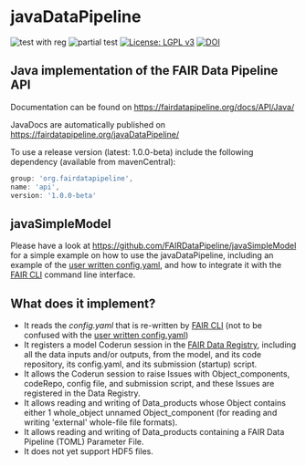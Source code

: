 # javaDataPipeline
![test with reg](https://github.com/FAIRDataPipeline/javaDataPipeline/actions/workflows/build-test-with-registry.yml/badge.svg)
![partial test](https://github.com/FAIRDataPipeline/javaDataPipeline/actions/workflows/build-test.yml/badge.svg)
[![License: LGPL v3](https://img.shields.io/badge/License-LGPL_v3-blue.svg)](https://www.gnu.org/licenses/lgpl-3.0)
[![DOI](https://zenodo.org/badge/DOI/10.5281/zenodo.5547492.svg)](https://doi.org/10.5281/zenodo.5547492)


## Java implementation of the FAIR Data Pipeline API


Documentation can be found on https://fairdatapipeline.org/docs/API/Java/

JavaDocs are automatically published on https://fairdatapipeline.org/javaDataPipeline/

To use a release version (latest: 1.0.0-beta) include the following dependency (available from mavenCentral):

```gradle
group: 'org.fairdatapipeline',
name: 'api',
version: '1.0.0-beta'
```

## javaSimpleModel

Please have a look at https://github.com/FAIRDataPipeline/javaSimpleModel
for a simple example on how to use the javaDataPipeline, including an example of the <a href="https://www.fairdatapipeline.org/docs/interface/config/">user written config.yaml</a>, 
and how to integrate it with the <a href="https://www.fairdatapipeline.org/docs/interface/fdp/">FAIR CLI</a> command line interface.

## What does it implement?

* It reads the *config.yaml* that is re-written by <a href="https://www.fairdatapipeline.org/docs/interface/fdp/">FAIR CLI</a> (not to be confused with the <a href="https://www.fairdatapipeline.org/docs/interface/config/">user written config.yaml</a>)
* It registers a model Coderun session in the <a href="https://www.fairdatapipeline.org/docs/data_registry/">FAIR Data Registry</a>, including all the data inputs and/or outputs, from the model, and its code repository, its config.yaml, and its submission (startup) script.
* It allows the Coderun session to raise Issues with Object_components, codeRepo, config file, and submission script, and these Issues are registered in the Data Registry.
* It allows reading and writing of Data_products whose Object contains either 1 whole_object unnamed Object_component (for reading and writing 'external' whole-file file formats). 
* It allows reading and writing of Data_products containing a FAIR Data Pipeline (TOML) Parameter File. 
* It does not yet support HDF5 files.
